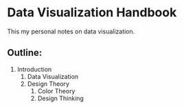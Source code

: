 # Data Visualization Handbook

This my personal notes on data visualization.

## Outline:

1. Introduction
   1. Data Visualization
   2. Design Theory
      1. Color Theory
      2. Design Thinking
